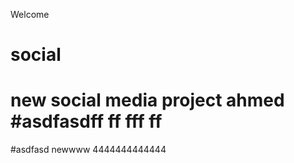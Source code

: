 Welcome
# social
new social media project ahmed
#asdfasdff
ff
fff
ff
=======
#asdfasd
newwww
4444444444444
